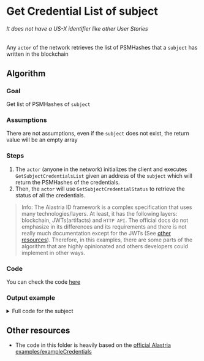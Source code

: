 # Get Credential List of subject

###### It does not have a US-X identifier like other User Stories

Any `actor` of the network retrieves the list of PSMHashes that a `subject` has written in the blockchain

## Algorithm

### Goal

Get list of PSMHashes of `subject`

### Assumptions

There are not assumptions, even if the `subject` does not exist, the return value will be an empty array

### Steps

1. The `actor` (anyone in the network) initializes the client and executes `GetSubjectCredentialsList` given an address of the `subject` which will return the PSMHashes of the credentials.
2. Then, the `actor` will use `GetSubjectCredentialStatus` to retrieve the status of all the credentials.


> Info: The Alastria ID framework is a complex specification that uses many technologies/layers. At least, it has the following layers: blockchain, JWTs(artifacts) and `HTTP API`. The official docs do not emphasize in its differences and its requirements and there is not really much documentation except for the JWTs (See [other resources](#other-resources)). Therefore, in this examples, there are some parts of the algorithm that are highly opinionated and others developers could implement in other ways.

### Code

You can check the code [here](./subject/main.go)


### Output example

<details>
 <summary>Full code for the subject</summary>
------ Any actor gets the PSMhashes of credentials of a subject ------ 

The subject 0xD0a0D5A1310A715157c3f81B789d6d9Dc447AEF5 (with did: did:ala:quor:redT:be186b9595504526858b099111a3072b48137b4b) has 4 credentials registered in the blockchain:
        Credential 0x3634333933303330333833333336363236313333 || Status 0
        Credential 0x3333333336353631333833383631333636333634 || Status 0
        Credential 0x3635333136343339363133393632333933343633 || Status 0
        Credential 0x3331333936313632333936323634333933373633 || Status 0
</details>


## Other resources

- The code in this folder is heavily based on the [official Alastria examples/exampleCredentials](https://github.com/alastria/alastria-identity-example/tree/master/exampleCredentials)